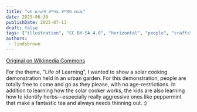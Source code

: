 ```yaml
---
title: "ናይ ጸሓያዊ ምግቢ ምኽሻ ክፍሊ"
date: 2025-06-30
publishDate: 2025-07-13
draft: false
tags: ["illustration", "CC BY-SA 4.0", "horizontal", "people", "crafts", "solar", "education", "2025-collab"]
authors:
 - lindsbrown
---
```


[Original on Wikimedia Commons](https://commons.wikimedia.org/wiki/File:Solar_Cooking_Class_-_Solarpunk_Art_Collab_2025.jpg)

For the theme, "Life of Learning”, I wanted to show a solar cooking demonstration held in an urban garden. For this demonstration, people are totally free to come and go as they please, with no age-restrictions. In addition to learning how the solar cooker works, the kids are also learning how to identify herbs—especially really aggressive ones like peppermint that make a fantastic tea and always needs thinning out. :)